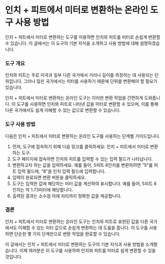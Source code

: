 인치 + 피트에서 미터로 변환하는 온라인 도구 사용 방법
===============================

인치 + 피트에서 미터로 변환하는 도구를 이용하면 인치와 피트를 미터로 손쉽게 변환할 수 있습니다. 이 글에서는 이 도구의 기본 지식을 소개하고 사용 방법에 대해 설명하겠습니다.

### 도구 개요

인치와 피트는 주로 미국과 일부 다른 국가에서 거리나 길이를 측정하는 데 사용되는 단위입니다. 그러나 많은 국가에서는 미터를 사용하기 때문에 단위를 변환해야 할 필요가 있습니다.

인치 + 피트에서 미터로 변환하는 온라인 도구는 이러한 변환 작업을 간편하게 도와줍니다. 이 도구를 사용하면 인치와 피트로 나타낸 값을 미터로 변환할 수 있으며, 이를 통해 다른 국가에서도 쉽게 이해할 수 있는 값으로 변환할 수 있습니다.

### 도구 사용 방법

다음은 인치 + 피트에서 미터로 변환하는 온라인 도구를 사용하는 단계별 가이드입니다.

1. 먼저, 도구에 접속하기 위해 다음 링크를 클릭하세요: 인치 + 피트에서 미터로 변환하는 도구.
2. 도구 페이지에 접속하면 인치와 피트를 입력할 수 있는 입력 필드가 나타납니다.
3. 변환하고자 하는 값을 입력하세요. 예를 들어, 5피트 8인치를 변환하려면 "5"를 피트 입력 필드에, "8"을 인치 입력 필드에 입력합니다.
4. 입력이 완료되면 변환 버튼을 클릭하세요.
5. 도구는 입력한 값에 해당하는 미터 값을 계산하여 표시합니다. 예를 들어, 5피트 8인치는 약 1.73미터에 해당합니다.
6. 출력된 결과는 소수점 아래 자리까지 정확한 값을 제공합니다.

### 결론

인치 + 피트에서 미터로 변환하는 온라인 도구는 인치와 피트로 표현된 값을 다른 국가에서도 이해할 수 있는 미터 값으로 손쉽게 변환하는 데 도움을 줍니다. 이 도구를 사용하면 단순한 몇 가지 단계만으로 변환 작업을 완료할 수 있습니다.

이 글에서는 인치 + 피트에서 미터로 변환하는 도구의 기본 지식과 사용 방법을 소개했습니다. 이제 여러분은 이 도구를 사용하여 인치와 피트를 미터로 쉽게 변환할 수 있을 것입니다.